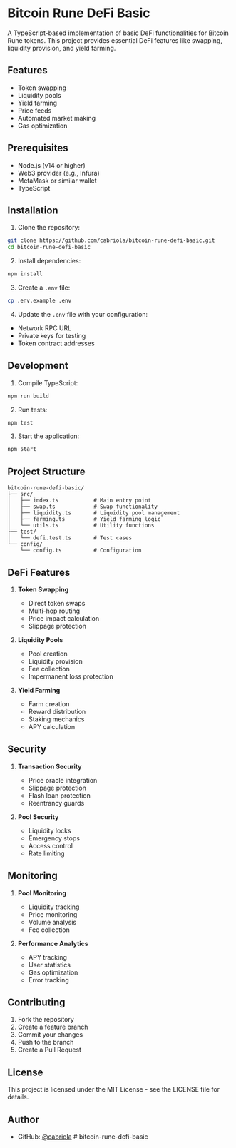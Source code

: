 # Bitcoin Rune DeFi Basic

A TypeScript-based implementation of basic DeFi functionalities for Bitcoin Rune tokens. This project provides essential DeFi features like swapping, liquidity provision, and yield farming.

## Features

- Token swapping
- Liquidity pools
- Yield farming
- Price feeds
- Automated market making
- Gas optimization

## Prerequisites

- Node.js (v14 or higher)
- Web3 provider (e.g., Infura)
- MetaMask or similar wallet
- TypeScript

## Installation

1. Clone the repository:
```bash
git clone https://github.com/cabriola/bitcoin-rune-defi-basic.git
cd bitcoin-rune-defi-basic
```

2. Install dependencies:
```bash
npm install
```

3. Create a `.env` file:
```bash
cp .env.example .env
```

4. Update the `.env` file with your configuration:
- Network RPC URL
- Private keys for testing
- Token contract addresses

## Development

1. Compile TypeScript:
```bash
npm run build
```

2. Run tests:
```bash
npm test
```

3. Start the application:
```bash
npm start
```

## Project Structure

```
bitcoin-rune-defi-basic/
├── src/
│   ├── index.ts           # Main entry point
│   ├── swap.ts            # Swap functionality
│   ├── liquidity.ts       # Liquidity pool management
│   ├── farming.ts         # Yield farming logic
│   └── utils.ts           # Utility functions
├── test/
│   └── defi.test.ts       # Test cases
└── config/
    └── config.ts          # Configuration
```

## DeFi Features

1. **Token Swapping**
   - Direct token swaps
   - Multi-hop routing
   - Price impact calculation
   - Slippage protection

2. **Liquidity Pools**
   - Pool creation
   - Liquidity provision
   - Fee collection
   - Impermanent loss protection

3. **Yield Farming**
   - Farm creation
   - Reward distribution
   - Staking mechanics
   - APY calculation

## Security

1. **Transaction Security**
   - Price oracle integration
   - Slippage protection
   - Flash loan protection
   - Reentrancy guards

2. **Pool Security**
   - Liquidity locks
   - Emergency stops
   - Access control
   - Rate limiting

## Monitoring

1. **Pool Monitoring**
   - Liquidity tracking
   - Price monitoring
   - Volume analysis
   - Fee collection

2. **Performance Analytics**
   - APY tracking
   - User statistics
   - Gas optimization
   - Error tracking

## Contributing

1. Fork the repository
2. Create a feature branch
3. Commit your changes
4. Push to the branch
5. Create a Pull Request

## License

This project is licensed under the MIT License - see the LICENSE file for details.

## Author

- GitHub: [@cabriola](https://github.com/cabriola) #   b i t c o i n - r u n e - d e f i - b a s i c 
 
 
